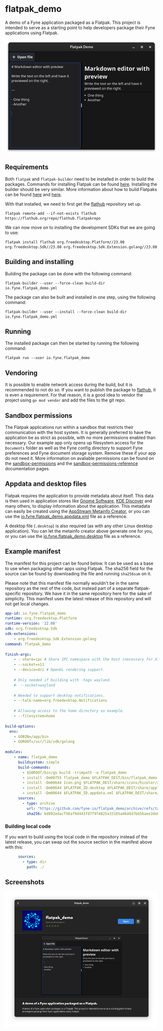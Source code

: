 # flatpak_demo
A demo of a Fyne application packaged as a Flatpak. This project is intended to serve as a starting point to help developers package their Fyne applications using Flatpak.

![screenshot](img/screenshot1.png)

## Requirements
Both `flatpak` and `flatpak-builder` need to be installed in order to build the packages. Commands for installing Flatpak can be found [here](https://flatpak.org/setup/). Installing the builder should be very similar.
More information about how to build Flatpaks can be found [here](https://docs.flatpak.org/en/latest/first-build.html) and [here](https://docs.flatpak.org/en/latest/building.html).

With that installed, we need to first get the [flathub](https://flatpak.org) repository set up.
```
flatpak remote-add --if-not-exists flathub https://flathub.org/repo/flathub.flatpakrepo
```

We can now move on to installing the development SDKs that we are going to use:
```
flatpak install flathub org.freedesktop.Platform//23.08 org.freedesktop.Sdk//23.08 org.freedesktop.Sdk.Extension.golang//23.08
```

## Building and installing

Building the package can be done with the following command:
```
flatpak-builder --user --force-clean build-dir io.fyne.flatpak_demo.yml
```

The package can also be built and installed in one step, using the following command:
```
flatpak-builder --user --install --force-clean build-dir io.fyne.flatpak_demo.yml
```

## Running
The installed package can then be started by running the following command:
```
flatpak run --user io.fyne.flatpak_demo
```

## Vendoring
It is possible to enable network access during the build, but it is recommended to not do so. If you want to publish the package to [flathub](https://flathub.org), it is even a requirement.
For that reason, it is a good idea to vendor the project using `go mod vendor` and add the files to the git repo.

## Sandbox permissions
The Flatpak applications run within a sandbox that restricts their communication with the host system. It is generally preferred to have the application be as strict as possible,
with no more permissions enabled than necessary. Our example app only opens up filesystem access for the `Documents` folder as well as the Fyne config directory to support Fyne
preferences and Fyne document storage system. Remove these if your app do not need it.
More information on avaliable permissions can be found on the [sandbox-permissions](https://docs.flatpak.org/en/latest/sandbox-permissions.html) 
and the [sandbox-permissions-reference](https://docs.flatpak.org/en/latest/sandbox-permissions-reference.html) documentation pages.

## Appdata and desktop files
Flatpak requires the application to provide metadata about itself. This data is then used in application stores like [Gnome Software](https://apps.gnome.org/en-GB/app/org.gnome.Software/), [KDE Discover](https://apps.kde.org/discover/)
and many others, to display information about the application. This metadata can easily be created using the [AppStream Metainfo Creator](https://www.freedesktop.org/software/appstream/metainfocreator/#/guiapp),
or you can use the [io.fyne.flatpak_demo.appdata.xml](https://github.com/fyne-io/flatpak_demo/blob/main/io.fyne.flatpak_demo.appdata.xml) file as a reference.

A desktop file (`.desktop`) is also required (as with any other Linux desktop application). You can let the metainfo creator above generate one for you, or you can use the [io.fyne.flatpak_demo.desktop](https://github.com/fyne-io/flatpak_demo/blob/main/io.fyne.flatpak_demo.desktop) file as a reference.

## Example manifest
The manifest for this project can be found below. It can be used as a base to use when packaging other apps using Flatpak.
The sha256 field for the source can be found by downloading the file and running `sha256sum` on it.

Please note that this manifest file normally wouldn't be in the same repository as the rest of the code, but instead
part of a separate flatpak-specific repository. We have it in the same repository here for the sake of simplicity.
This manifest uses the latest release of this repository and will not get local changes.

```yml
app-id: io.fyne.flatpak_demo
runtime: org.freedesktop.Platform
runtime-version: '22.08'
sdk: org.freedesktop.Sdk
sdk-extensions:
    - org.freedesktop.Sdk.Extension.golang
command: flatpak_demo

finish-args:
    - --share=ipc # Share IPC namespace with the host (necessary for X11).
    - --socket=x11
    - --device=dri # OpenGL rendering support.

    # Only needed if building with -tags wayland.
    #- --socket=wayland

    # Needed to support desktop notifications.
    - --talk-name=org.freedesktop.Notifications

    # Allowing access to the home directory as example.
    - --filesystem=home

build-options:
  env:
    - GOBIN=/app/bin
    - GOROOT=/usr/lib/sdk/golang

modules:
    - name: flatpak_demo
      buildsystem: simple
      build-commands:
        - $GOROOT/bin/go build -trimpath -o flatpak_demo
        - install -Dm00755 flatpak_demo $FLATPAK_DEST/bin/flatpak_demo
        - install -Dm00644 Icon.png $FLATPAK_DEST/share/icons/hicolor/256x256/apps/$FLATPAK_ID.png
        - install -Dm00644 $FLATPAK_ID.desktop $FLATPAK_DEST/share/applications/$FLATPAK_ID.desktop
        - install -Dm00644 $FLATPAK_ID.appdata.xml $FLATPAK_DEST/share/appdata/$FLATPAK_ID.appdata.xml
      sources:
        - type: archive
          url: "https://github.com/fyne-io/flatpak_demo/archive/refs/tags/v1.2.0.tar.gz"
          sha256: bd892edacf56af9d443fd7f9f4825a33165a46d4d7bb56aee3de690144798c18
```

### Building local code
If you want to build using the local code in the repository instead of the latest release, you can
swap out the source section in the manifest above with this:

```yml
      sources:
        - type: dir
          path: ./
```

## Screenshots
![software-center](img/software-center.png)
